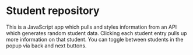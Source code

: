 # Student repository

This is a JavaScript app which pulls and styles information from an API which generates random student data.  Clicking each student entry pulls up more information on that student.  You can toggle between students in the popup via back and next buttons.
